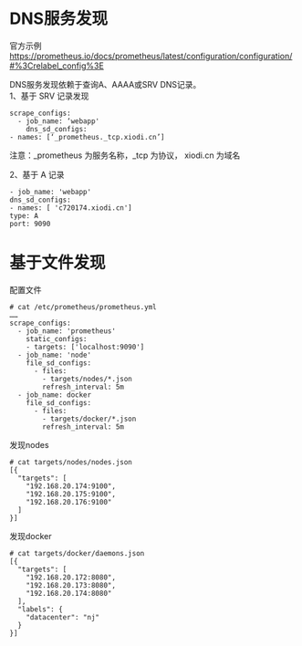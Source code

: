 DNS服务发现
===========
官方示例  
https://prometheus.io/docs/prometheus/latest/configuration/configuration/#%3Crelabel_config%3E  

DNS服务发现依赖于查询A、AAAA或SRV DNS记录。  
1、基于 SRV 记录发现  
```
scrape_configs:
  - job_name: ‘webapp'
    dns_sd_configs:
- names: [‘_prometheus._tcp.xiodi.cn’]
```  
注意：_prometheus 为服务名称，_tcp 为协议， xiodi.cn 为域名  

2、基于 A 记录  
```
- job_name: 'webapp'
dns_sd_configs:
- names: [ 'c720174.xiodi.cn']
type: A
port: 9090
```  



基于文件发现
===========  
配置文件  
```
# cat /etc/prometheus/prometheus.yml
……
scrape_configs:
  - job_name: 'prometheus'
    static_configs:
    - targets: ['localhost:9090']
  - job_name: 'node'
    file_sd_configs:
      - files:
        - targets/nodes/*.json
        refresh_interval: 5m
  - job_name: docker
    file_sd_configs:
      - files:
        - targets/docker/*.json
        refresh_interval: 5m
```  

发现nodes  
```
# cat targets/nodes/nodes.json
[{
  "targets": [
    "192.168.20.174:9100",
    "192.168.20.175:9100",
    "192.168.20.176:9100"
  ]
}]
```  
发现docker  
```
# cat targets/docker/daemons.json
[{
  "targets": [
    "192.168.20.172:8080",
    "192.168.20.173:8080",
    "192.168.20.174:8080"
  ],
  "labels": {
    "datacenter": "nj"
  }
}]
```  
